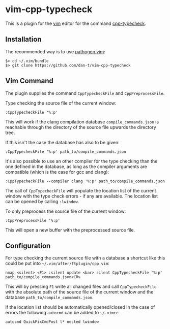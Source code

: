vim-cpp-typecheck
=================

This is a plugin for the [vim](http://www.vim.org/) editor for the command [cpp-typecheck](https://github.com/dan-t/cpp-typecheck).

Installation
------------

The recommended way is to use [pathogen.vim](<https://github.com/tpope/vim-pathogen/>):

    $> cd ~/.vim/bundle
    $> git clone https://github.com/dan-t/vim-cpp-typecheck

Vim Command
-----------

The plugin supplies the command `CppTypecheckFile` and `CppPreprocessFile`.

Type checking the source file of the current window:

    :CppTypecheckFile '%:p'

This will work if the clang compilation database `compile_commands.json` is
reachable through the directory of the source file upwards the directory tree.

If this isn't the case the database has also to be given:

    :CppTypecheckFile '%:p' path_to/compile_commands.json

It's also possible to use an other compiler for the type checking than the one defined
in the database, as long as the compiler arguments are compatible (which is the case for gcc and clang):

    :CppTypecheckFile --compiler clang '%:p' path_to/compile_commands.json

The call of `CppTypecheckFile` will populate the location list of the current window with the type
check errors - if any are available. The location list can be opened by calling `:lwindow`.

To only preprocess the source file of the current window:

    :CppPreprocessFile '%:p'

This will open a new buffer with the preprocessed source file.

Configuration
-------------

For type checking the current source file with a database a shortcut like this could be put into `~/.vim/after/ftplugin/cpp.vim`:

    nmap <silent> <F1> :silent update <bar> silent CppTypecheckFile '%:p' path_to/compile_commands.json<CR>

This will by pressing `F1` write all changed files and call `CppTypecheckFile` with the absolute path of the
source file of the current window and the database `path_to/compile_commands.json`.

If the location list should be automatically opened/closed in the case of errors the following `autocmd`
can be added to `~/.vimrc`:

    autocmd QuickFixCmdPost l* nested lwindow
